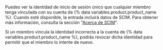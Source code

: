 Puedes ver la identidad de inicio de sesión único que cualquier miembro tenga vinculada con su cuenta de {% data variables.product.product_name %}. Cuando esté disponible, la entrada incluirá datos de SCIM. Para obtener más información, consulta la sección "[Acerca de SCIM](/github/setting-up-and-managing-organizations-and-teams/about-scim)".

Si un miembro vincula la identidad incorrecta a la cuenta de {% data variables.product.product_name %}, podrás revocar dicha identidad para permitir que el miembro lo intente de nuevo.
